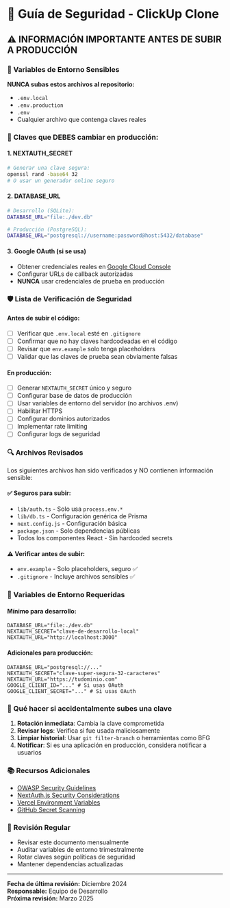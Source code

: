 # 🔐 Guía de Seguridad - ClickUp Clone

## ⚠️ INFORMACIÓN IMPORTANTE ANTES DE SUBIR A PRODUCCIÓN

### 🚨 Variables de Entorno Sensibles

**NUNCA subas estos archivos al repositorio:**
- `.env.local`
- `.env.production`
- `.env`
- Cualquier archivo que contenga claves reales

### 🔑 Claves que DEBES cambiar en producción:

#### 1. NEXTAUTH_SECRET
```bash
# Generar una clave segura:
openssl rand -base64 32
# O usar un generador online seguro
```

#### 2. DATABASE_URL
```bash
# Desarrollo (SQLite):
DATABASE_URL="file:./dev.db"

# Producción (PostgreSQL):
DATABASE_URL="postgresql://username:password@host:5432/database"
```

#### 3. Google OAuth (si se usa)
- Obtener credenciales reales en [Google Cloud Console](https://console.cloud.google.com/apis/credentials)
- Configurar URLs de callback autorizadas
- **NUNCA** usar credenciales de prueba en producción

### 🛡️ Lista de Verificación de Seguridad

#### Antes de subir el código:
- [ ] Verificar que `.env.local` esté en `.gitignore`
- [ ] Confirmar que no hay claves hardcodeadas en el código
- [ ] Revisar que `env.example` solo tenga placeholders
- [ ] Validar que las claves de prueba sean obviamente falsas

#### En producción:
- [ ] Generar `NEXTAUTH_SECRET` único y seguro
- [ ] Configurar base de datos de producción
- [ ] Usar variables de entorno del servidor (no archivos .env)
- [ ] Habilitar HTTPS
- [ ] Configurar dominios autorizados
- [ ] Implementar rate limiting
- [ ] Configurar logs de seguridad

### 🔍 Archivos Revisados

Los siguientes archivos han sido verificados y NO contienen información sensible:

#### ✅ Seguros para subir:
- `lib/auth.ts` - Solo usa `process.env.*`
- `lib/db.ts` - Configuración genérica de Prisma
- `next.config.js` - Configuración básica
- `package.json` - Solo dependencias públicas
- Todos los componentes React - Sin hardcoded secrets

#### ⚠️ Verificar antes de subir:
- `env.example` - Solo placeholders, seguro ✅
- `.gitignore` - Incluye archivos sensibles ✅

### 📝 Variables de Entorno Requeridas

#### Mínimo para desarrollo:
```env
DATABASE_URL="file:./dev.db"
NEXTAUTH_SECRET="clave-de-desarrollo-local"
NEXTAUTH_URL="http://localhost:3000"
```

#### Adicionales para producción:
```env
DATABASE_URL="postgresql://..."
NEXTAUTH_SECRET="clave-super-segura-32-caracteres"
NEXTAUTH_URL="https://tudominio.com"
GOOGLE_CLIENT_ID="..." # Si usas OAuth
GOOGLE_CLIENT_SECRET="..." # Si usas OAuth
```

### 🚨 Qué hacer si accidentalmente subes una clave

1. **Rotación inmediata**: Cambia la clave comprometida
2. **Revisar logs**: Verifica si fue usada maliciosamente
3. **Limpiar historial**: Usar `git filter-branch` o herramientas como BFG
4. **Notificar**: Si es una aplicación en producción, considera notificar a usuarios

### 📚 Recursos Adicionales

- [OWASP Security Guidelines](https://owasp.org/)
- [NextAuth.js Security Considerations](https://next-auth.js.org/configuration/options#secret)
- [Vercel Environment Variables](https://vercel.com/docs/concepts/projects/environment-variables)
- [GitHub Secret Scanning](https://docs.github.com/en/code-security/secret-scanning)

### 🔄 Revisión Regular

- Revisar este documento mensualmente
- Auditar variables de entorno trimestralmente
- Rotar claves según políticas de seguridad
- Mantener dependencias actualizadas

---

**Fecha de última revisión:** Diciembre 2024  
**Responsable:** Equipo de Desarrollo  
**Próxima revisión:** Marzo 2025 